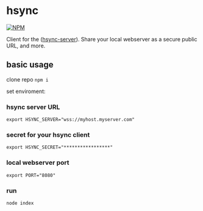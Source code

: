 # hsync

[![NPM](https://nodei.co/npm/hsync.svg)](https://nodei.co/npm/hsync/)

Client for the ([hsync-server](https://github.com/monteslu/hsync-server)).
Share your local webserver as a secure public URL, and more.

## basic usage

clone repo
`npm i`

set enviroment:


### hsync server URL
`export HSYNC_SERVER="wss://myhost.myserver.com"`


### secret for your hsync client
`export HSYNC_SECRET="*****************"`

### local webserver port
`export PORT="8080"`

### run
`node index`

